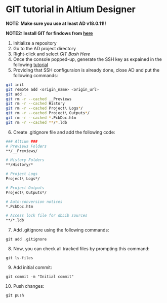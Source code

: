 # GIT tutorial in Altium Designer

**NOTE: Make sure you use at least AD v18.0.11!!**

**NOTE2: Install GIT for findows from [here](https://gitforwindows.org/ "here")**

1. Initialize a repository
2. Go to the AD project directory
3. Right-click and select *GIT Bash Here*
4. Once the console popped-up, generate the SSH key as expained in the following [tutorial](https://help.github.com/en/github/authenticating-to-github/generating-a-new-ssh-key-and-adding-it-to-the-ssh-agent "tutorial")
5. Providing that SSH configuraion is already done, close AD and put the following commands:
```bash
git init
git remote add <origin_name> <origin_url>
git add .
git rm -r --cached __Previews  
git rm -r --cached History 
git rm -r --cached Project\ Logs*/
git rm -r --cached Project\ Outputs*/
git rm -r --cached *.PcbDoc.htm
git rm -r --cached **/*.ldb
```
6. Create .gitignore file and add the following code:
```bash
### Altium ###
# Previews Folders
**/__Previews/

# History Folders
**/History/*

# Project Logs
Project\ Logs*/

# Project Outputs
Project\ Outputs*/

# Auto-conversion notices
*.PcbDoc.htm

# Access lock file for dbLib sources
**/*.ldb
```
7. Add .gitignore using the following commands:
```
git add .gitignore
```
8. Now, you can check all tracked files by prompting this command:
```
git ls-files
```
9. Add initial commit:
```
git commit -m "Initial commit"
```
10. Push changes:
```
git push
```
